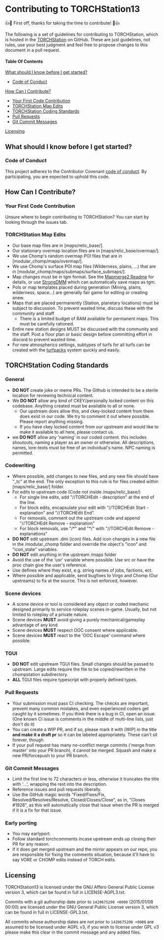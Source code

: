 # Contributing to TORCHStation13

:+1::tada: First off, thanks for taking the time to contribute! :tada::+1:

The following is a set of guidelines for contributing to TORCHStation, which is hosted in the [TORCHStation](https://github.com/VoRe-ss13/ss13) on GitHub.
These are just guidelines, not rules, use your best judgment and feel free to propose changes to this document in a pull request.

#### Table Of Contents

[What should I know before I get started?](#what-should-i-know-before-i-get-started)
  * [Code of Conduct](#code-of-conduct)

[How Can I Contribute?](#how-can-i-contribute)
  * [Your First Code Contribution](#your-first-code-contribution)
  * [TORCHStation Map Edits](#torchstation-map-edits)
  * [TORCHStation Coding Standards](#torchstation-coding-standards)
  * [Pull Requests](#pull-requests)
  * [Git Commit Messages](#git-commit-messages)

[Licensing](#Licensing)


## What should I know before I get started?

### Code of Conduct

This project adheres to the Contributor Covenant [code of conduct](code_of_conduct.md).
By participating, you are expected to uphold this code.

## How Can I Contribute?

### Your First Code Contribution

Unsure where to begin contributing to TORCHStation? You can start by looking through the issues tab.

### TORCHStation Map Edits

* Our base map files are in [maps/relic_base/].
* Our stationary overmap location files are in [maps/relic_base/overmap/].
* We use Chomp's random overmap POI files that are in [modular_chomp/maps/overmap/].
* We use Chomp's surface POI map files (Wilderness, plains, ...) that are in [modular_chomp/maps/submaps/surface_submaps/].
* Map changes must be in tgm format. See the [Mapmerge2 Readme](../tools/mapmerge2/readme.md) for details, or use [StrongDMM](../tools/StrongDMM/README.md) which can automatically save maps as tgm.
* PoIs or map templates placed during generation (Mining, plains, wilderness, space...) are generally fair game for editing or creating anew.
* Maps that are placed permanently (Station, planetary locations) must be subject to discussion. To prevent wasted time, discuss these with the community and staff
    * There is a limited budget of RAM available for permanent maps. This must be carefully rationed. 
* Entire new station designs MUST be discussed with the community and the staff. Post a floor plan or basic design before committing effort in discord to prevent wasted time. 
* For new atmospherics settings, subtypes of turfs for all turfs can be created with the [turfpacks](../modular_chomp/maps/~turfpacks/turfpacks.dm) system quickly and easily.

## TORCHStation Coding Standards

### General
* **DO NOT** create joke or meme PRs. The Github is intended to be a sterile location for reviewing technical content.
* We **DO NOT** allow any kind of CKEY/personally locked content on this codebase. Anything created must be available to all or none.
    * Our upstream does allow this, and ckey-locked content from them does exist in our code. We try to comment it out where possible. Please report anything missing.
    * If you have ckey locked content from our upstream and would like to make it available to all here, please contact us.
* we **DO NOT** allow any 'naming' in our coded content. this includes shoutouts, naming a player as an owner or otherwise. All descriptions, names, lore-texts must be free of an individual's name. NPC naming is permitted.

### Codewriting
* Where possible, add changes to new files, and any new file should have "_tc" at the end. The only exception to this rule is for files created within [maps/relic_base/] folder.
* For edits to upstream code (Code not inside /maps/relic_base/)
    * For single line edits, add "//TORCHEdit - description" at the end of the line.
    * For block edits, encapsulate your edit with "//TORCHEdit Start - explanation" and "//TORCHEdit End".
    * For removals, comment out the upstream code and append "//TORCHEdit Remove - explanation"
    * For block removals, use "/\*" and "\*/" with "//TORCHEdit Remove - explanations"
* **DO NOT** edit upstream .dmi (icon) files. Add icon changes in a new file in the /modular_chomp folder and override the object's "icon" and "icon_state" variables.
* **DO NOT** edit anything in the upstream /maps folder 
* Avoid the use of the 'usr' variable where possible. Use src or have the proc chain give the user's reference.
* Use defines where they exist, e.g. string names of jobs, factions, ect. 
* Where possible and applicable, send bugfixes to Virgo and Chomp (Our upstreams) to fix at the source. This is not enforced, however.

### Scene devices
* A scene device or tool is considered any object or coded mechanic designed primarily to service roleplay scenes in-game. Usually, but not limited to roleplay of a private nature.
* Scene devices **MUST** avoid giving a purely mechanical/gameplay advantage of any kind 
* Scene devices **MUST** respect OOC consent where applicable.
* Scene devices **MUST** react to the 'OOC Escape' command where possible. 

### TGUI
* **DO NOT** edit upstream TGUI files. Small changes should be passed to upstream. Large edits require the file to be copied/rewritten in the chompstation subdirectory.
* **ALL** TGUI files require typescript with properly defined types.


### Pull Requests

* Your submission must pass CI checking. The checks are important, prevent many common mistakes, and even experienced coders get caught by it sometimes. If you think there is a bug in CI, open an issue. (One known CI issue is comments in the middle of multi-line lists, just don't do it)
* You can create a WIP PR, and if so, please mark it with [WIP] in the title **and make it a draft pr** so it can be labeled appropriately. These can't sit forever, though.
* If your pull request has many no-conflict merge commits ('merge from master' into your PR branch), it cannot be merged. Squash and make a new PR/forcepush to your PR branch.

### Git Commit Messages

* Limit the first line to 72 characters or less, otherwise it truncates the title with '...', wrapping the rest into the description.
* Reference issues and pull requests liberally.
* Use the GitHub magic words "Fixed/Fixes/Fix, Resolved/Resolves/Resolve, Closed/Closes/Close", as in, "Closes #1928", as this will automatically close that issue when the PR is merged if it is a fix for that issue.

### Early porting

* You may earlyport.
* Follow standard torchcomments incase upstream ends up closing their PR for any reason.
* If it does get merged upstream and the mirror appears on our repo, you are responsible for fixing the comments situation, because it'll have to say VORE or CHOMP edits instead of TORCH edits.

## Licensing
TORCHStation13 is licensed under the GNU Affero General Public License version 3, which can be found in full in LICENSE-AGPL3.txt.

Commits with a git authorship date prior to `1420675200 +0000` (2015/01/08 00:00) are licensed under the GNU General Public License version 3, which can be found in full in LICENSE-GPL3.txt.

All commits whose authorship dates are not prior to `1420675200 +0000` are assumed to be licensed under AGPL v3, if you wish to license under GPL v3 please make this clear in the commit message and any added files.
